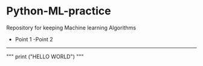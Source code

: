 # Python-ML-practice
Repository for keeping Machine learning Algorithms


- Point 1
-Point 2


______

"""
print ("HELLO WORLD")
"""
